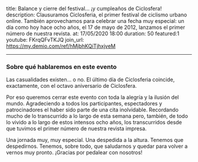 title: Balance y cierre del festival... ¡y cumpleaños de Ciclosfera! 
description: Clausuramos Ciclosferia, el primer festival de ciclismo urbano online. También aprovechamos para celebrar una fecha muy especial: un día como hoy hace ocho años, el 17 de mayo de 2012, lanzamos el primer número de nuestra revista.
at: 17/05/2020 18:00
duration: 50
featured:1
youtube: FKrqQFvTKJQ
join_url: https://my.demio.com/ref/hMjbhKQiTjhxjveM

----
### Sobre qué hablaremos en este evento

Las casualidades existen… o no. El último día de Ciclosferia coincide, exactamente, con el octavo aniversario de Ciclosfera.

Por eso queremos cerrar este evento con toda la alegría y la ilusión del mundo. Agradeciendo a todos los participantes, espectadores y patrocinadores el haber sido parte de una cita inolvidable. Recordando mucho de lo transcurrido a lo largo de esta semana pero, también, de todo lo vivido a lo largo de estos intensos ocho años, los transcurridos desde que tuvimos el primer número de nuestra revista impresa.

Una jornada muy, muy especial. Una despedida a la altura. Tenemos que despedirnos. Tenemos, sobre todo, que saludarnos y quedar para volver a vernos muy pronto. ¡Gracias por pedalear con nosotros!
